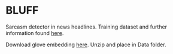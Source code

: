 # BLUFF

Sarcasm detector in news headlines. Training dataset and further information found [here](https://www.kaggle.com/datasets/rmisra/news-headlines-dataset-for-sarcasm-detection).

Download glove embedding [here](https://drive.google.com/file/d/1WIG_GVbzcA5AEz-4186JvDVtev_dwTOC/view?usp=sharing). Unzip and place in Data folder.

